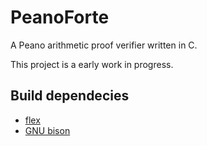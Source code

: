 # PeanoForte
A Peano arithmetic proof verifier written in C.

This project is a early work in progress.

## Build dependecies
- [flex](https://github.com/westes/flex)
- [GNU bison](https://www.gnu.org/software/bison/)
